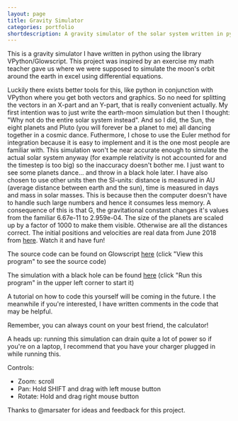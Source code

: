 ```yaml
---
layout: page
title: Gravity Simulator
categories: portfolio
shortdescription: A gravity simulator of the solar system written in python (VPython)
---
```


This is a gravity simulator I have written in python using the library VPython/Glowscript. This project was inspired by an exercise my math teacher gave us where we were supposed to simulate the moon's orbit around the earth in excel using differential equations. 

Luckily there exists better tools for this, like python in conjunction with VPython where you get both vectors and graphics. So no need for splitting the vectors in an X-part and an Y-part, that is really convenient actually. My first intention was to just write the earth-moon simulation but then I thought: "Why not do the entire solar system instead". And so I did, the Sun, the eight planets and Pluto (you will forever be a planet to me) all dancing together in a cosmic dance. Futhermore, I chose to use the Euler method for integration because it is easy to implement and it is the one most people are familiar with. This simulation won't be near accurate enough to simulate the actual solar system anyway (for example relativity is not accounted for and the timestep is too big) so the inaccuracy doesn't bother me. I just want to see some planets dance... and throw in a black hole later. I have also chosen to use other units then the SI-units: distance is measured in AU (average distance between earth and the sun), time is measured in days and mass in solar masses. This is because then the computer doesn't have to handle such large numbers and hence it consumes less memory. A consequence of this is that G, the gravitational constant changes it's values from the familiar 6.67e-11 to 2.959e-04. The size of the planets are scaled up by a factor of 1000 to make them visible. Otherwise are all the distances correct. The initial positions and velocities are real data from June 2018 from [here](https://ssd.jpl.nasa.gov/horizons.cgi). Watch it and have fun! 

The source code can be found on Glowscript [here](http://www.glowscript.org/#/user/hajenzoo/folder/Public/program/gravity-simulator) (click "View this program" to see the source code)

The simulation with a black hole can be found [here](http://www.glowscript.org/#/user/hajenzoo/folder/Public/program/gravity-simulator-black-hole) (click "Run this program" in the upper left corner to start it)

A tutorial on how to code this yourself will be coming in the future. I the meanwhile if you're interested, I have written comments in the code that may be helpful. 

Remember, you can always count on your best friend, the calculator!

A heads up: running this simulation can drain quite a lot of power so if you're on a laptop, I recommend that you have your charger plugged in while running this.

Controls:
- Zoom: scroll
- Pan: Hold SHIFT and drag with left mouse button
- Rotate: Hold and drag right mouse button

Thanks to @marsater for ideas and feedback for this project. 

<div id="glowscript" class="glowscript">
<script type="text/javascript" src="https://s3.amazonaws.com/glowscript/lib/jquery/2.1/jquery.min.js"></script>
<script type="text/javascript" src="https://s3.amazonaws.com/glowscript/lib/jquery/2.1/jquery-ui.custom.min.js"></script>
<script type="text/javascript" src="https://s3.amazonaws.com/glowscript/package/glow.2.7.min.js"></script>
<script type="text/javascript" src="https://s3.amazonaws.com/glowscript/package/RSrun.2.7.min.js"></script>
<script type="text/javascript"><!--//--><![CDATA[//><!--
;(function() { var __rt=srequire('streamline/lib/callbacks/runtime').runtime(__filename, false),__func=__rt.__func,__cb=__rt.__cb; var RS_modules = {};
RS_modules.pythonize = {};

(function() {
  function strings() {
    var string_funcs, exclude, name;
    string_funcs = set("capitalize strip lstrip rstrip islower isupper isspace lower upper swapcase center count endswith startswith find rfind index rindex format join ljust rjust partition rpartition replace split rsplit splitlines zfill".split(" "));
    if (!arguments.length) {
      exclude = (function() {
        var s = RS_set();
        s.jsset.add("split");
        s.jsset.add("replace");
        return s;
      })(); }
     else if (arguments[0]) {
      exclude = Array.prototype.slice.call(arguments); }
     else {
      exclude = null; }  ;

    if (exclude) {
      string_funcs = string_funcs.difference(set(exclude)); } ;

    var RS_Iter0 = RS_Iterable(string_funcs);
    for (var RS_Index0 = 0; RS_Index0["<"](RS_Iter0.length); RS_Index0++) {
      name = RS_Iter0[RS_Index0];
      (RS_expr_temp = String.prototype)[((((typeof name === "number") && name["<"](0))) ? RS_expr_temp.length["+"](name) : name)] = (RS_expr_temp = RS_str.prototype)[((((typeof name === "number") && name["<"](0))) ? RS_expr_temp.length["+"](name) : name)]; }; };  RS_modules.pythonize.strings = strings;
})();
function main(_) { var version, box, sphere, cylinder, pyramid, cone, helix, ellipsoid, ring, arrow, compound, display, vector, print, scene, RS_ls, G, dt, time, scale_factor, AU, M, bodies, sun, earth, mercury, venus, mars, jupiter, saturn, uranus, neptune, pluto, time_label, body, __name__, strings, RS_Iter4, RS_Index4, RS_Iter5, RS_Index5, __this = this;


  function Body() {
    if ((this.RS_object_id === undefined)) { Object.defineProperty(this, "RS_object_id", { value: ++RS_object_counter }); };
    Body.prototype.__init__.apply(this, arguments); }; var __frame = { name: "main", line: 32 }; return __func(_, this, arguments, main, 0, __frame, function __$main() { version = RS_list_decorate(["2.7","glowscript",]); Array.prototype["+"] = function(r) { return this.concat(r); }; Array.prototype["*"] = function(r) { return __array_times_number(this, r); }; __name__ = "__main__"; window.__GSlang = "vpython"; box = vp_box; sphere = vp_sphere; cylinder = vp_cylinder; pyramid = vp_pyramid; cone = vp_cone; helix = vp_helix; ellipsoid = vp_ellipsoid; ring = vp_ring; arrow = vp_arrow; compound = vp_compound; display = canvas; vector = vec; print = GSprint; scene = canvas(); strings = RS_modules.pythonize.strings; strings(); "8"; G = 0.00029592; "9"; dt = 0.01; "10"; time = 0; "11"; scale_factor = 1000; "12"; AU = 150000000000; "13"; M = 2e+30; "16"; bodies = RS_list_decorate([]); "18";

    Body.prototype.__init__ = function __init__() {
      var self = this;
      var mass = ((((arguments[0] === undefined) || (((((0 === arguments.length["-"](1)) && (arguments[arguments.length["-"](1)] !== null)) && (typeof arguments[arguments.length["-"](1)] === "object")) && (arguments[arguments.length["-"](1)][RS_kwargs_symbol] === true))))) ? __init__.__defaults__.mass : arguments[0]);
      var radius = ((((arguments[1] === undefined) || (((((1 === arguments.length["-"](1)) && (arguments[arguments.length["-"](1)] !== null)) && (typeof arguments[arguments.length["-"](1)] === "object")) && (arguments[arguments.length["-"](1)][RS_kwargs_symbol] === true))))) ? __init__.__defaults__.radius : arguments[1]);
      var velocity = ((((arguments[2] === undefined) || (((((2 === arguments.length["-"](1)) && (arguments[arguments.length["-"](1)] !== null)) && (typeof arguments[arguments.length["-"](1)] === "object")) && (arguments[arguments.length["-"](1)][RS_kwargs_symbol] === true))))) ? __init__.__defaults__.velocity : arguments[2]);
      var position = ((((arguments[3] === undefined) || (((((3 === arguments.length["-"](1)) && (arguments[arguments.length["-"](1)] !== null)) && (typeof arguments[arguments.length["-"](1)] === "object")) && (arguments[arguments.length["-"](1)][RS_kwargs_symbol] === true))))) ? __init__.__defaults__.position : arguments[3]);
      var color = ((((arguments[4] === undefined) || (((((4 === arguments.length["-"](1)) && (arguments[arguments.length["-"](1)] !== null)) && (typeof arguments[arguments.length["-"](1)] === "object")) && (arguments[arguments.length["-"](1)][RS_kwargs_symbol] === true))))) ? __init__.__defaults__.color : arguments[4]);
      var trail = ((((arguments[5] === undefined) || (((((5 === arguments.length["-"](1)) && (arguments[arguments.length["-"](1)] !== null)) && (typeof arguments[arguments.length["-"](1)] === "object")) && (arguments[arguments.length["-"](1)][RS_kwargs_symbol] === true))))) ? __init__.__defaults__.trail : arguments[5]);
      var name = ((((arguments[6] === undefined) || (((((6 === arguments.length["-"](1)) && (arguments[arguments.length["-"](1)] !== null)) && (typeof arguments[arguments.length["-"](1)] === "object")) && (arguments[arguments.length["-"](1)][RS_kwargs_symbol] === true))))) ? __init__.__defaults__.name : arguments[6]);
      var RS_kwargs_obj = arguments[arguments.length["-"](1)];
      if ((((RS_kwargs_obj === null) || (typeof RS_kwargs_obj !== "object")) || (RS_kwargs_obj[RS_kwargs_symbol] !== true))) { RS_kwargs_obj = { }; };
      if (Object.prototype.hasOwnProperty.call(RS_kwargs_obj, "mass")) {
        mass = RS_kwargs_obj.mass; } ;

      if (Object.prototype.hasOwnProperty.call(RS_kwargs_obj, "radius")) {
        radius = RS_kwargs_obj.radius; } ;

      if (Object.prototype.hasOwnProperty.call(RS_kwargs_obj, "velocity")) {
        velocity = RS_kwargs_obj.velocity; } ;

      if (Object.prototype.hasOwnProperty.call(RS_kwargs_obj, "position")) {
        position = RS_kwargs_obj.position; } ;

      if (Object.prototype.hasOwnProperty.call(RS_kwargs_obj, "color")) {
        color = RS_kwargs_obj.color; } ;

      if (Object.prototype.hasOwnProperty.call(RS_kwargs_obj, "trail")) {
        trail = RS_kwargs_obj.trail; } ;

      if (Object.prototype.hasOwnProperty.call(RS_kwargs_obj, "name")) {
        name = RS_kwargs_obj.name; } ;

      var RS_ls;
      "20";
      self.mass = mass;
      "21";
      self.velocity = velocity;
      "22";
      self.position = position;
      "23";
      self.color = color;
      "24";
      self.radius = radius;
      "25";
      self.forces = RS_list_decorate([]);
      "26";
      self.acc = vector(0, 0, 0);
      "27";
      self.sum_force = vector(0, 0, 0);
      "28";
      self.name = name;
      "29";
      self.label = RS_interpolate_kwargs.call(this, label, [RS_desugar_kwargs({ pos: self.position, text: self.name, height: 10 }),]);
      "30";
      self.sphere = RS_interpolate_kwargs.call(this, sphere, [RS_desugar_kwargs({ pos: self.position, color: self.color, radius: self.radius["*"](scale_factor), make_trail: trail, retain: 300 }),]);
      "31";
      bodies.append(self); };

    if (!Body.prototype.__init__.__defaults__) { Object.defineProperties(Body.prototype.__init__, {
        __defaults__: { value: { mass: 1, radius: 1, velocity: vector(0, 0, 0), position: vector(0, 0, 0), color: color.white, trail: true, name: "Body" } },
        __handles_kwarg_interpolation__: { value: true },
        __argnames__: { value: ["mass","radius","velocity","position","color","trail","name",] } }); } ;

    Body.__argnames__ = Body.prototype.__init__.__argnames__;
    Body.__handles_kwarg_interpolation__ = Body.prototype.__init__.__handles_kwarg_interpolation__;
    Body.prototype.update = function update() {
      var self = this;
      var RS_ls, force;
      "33";
      self.forces = RS_list_decorate([]);
      "34";
      self.sum_force = vector(0, 0, 0);
      "35";
      self.gravitational_force();
      "39";
      var RS_Iter1 = RS_Iterable(self.forces);
      for (var RS_Index1 = 0; RS_Index1["<"](RS_Iter1.length); RS_Index1++) {
        force = RS_Iter1[RS_Index1];
        "40";
        self.sum_force = self.sum_force["+="](force); };

      "43";
      self.acc = self.sum_force["/"](self.mass);
      "44";
      self.velocity = self.velocity["+="](dt["*"](self.acc)); };

    Body.prototype.move = function move() {
      var self = this;
      var RS_ls;
      "47";
      self.position = self.position["+="](dt["*"](self.velocity));
      "50";
      self.sphere.pos = self.position;
      "51";
      self.label.pos = self.position; };

    Body.prototype.gravitational_force = function gravitational_force() {
      var self = this;
      var RS_ls, r, force, dir, body;
      "55";
      var RS_Iter2 = RS_Iterable(bodies);
      for (var RS_Index2 = 0; RS_Index2["<"](RS_Iter2.length); RS_Index2++) {
        body = RS_Iter2[RS_Index2];
        "57";
        r = mag(self.position["-"](body.position));
        "59";
        if (r["<"](self.radius["+"](body.radius))) {
          "60";
          continue; } ;

        "62";
        force = G["*"](self.mass)["*"](body.mass)["/"](GS_power(r, 2));
        "64";
        dir = norm(body.position["-"](self.position));
        "66";
        force = force["*"](dir);
        "68";
        self.forces.append(force); }; };


    Body.prototype.updateVerlet = function updateVerlet() {
      var self = this;
      var RS_ls, force;
      "72";
      self.forces = RS_list_decorate([]);
      "73";
      self.sum_force = vector(0, 0, 0);
      "74";
      self.gravitational_force();
      "78";
      var RS_Iter3 = RS_Iterable(self.forces);
      for (var RS_Index3 = 0; RS_Index3["<"](RS_Iter3.length); RS_Index3++) {
        force = RS_Iter3[RS_Index3];
        "79";
        self.sum_force = self.sum_force["+="](force); };

      "82";
      self.position = self.position["+="](self.velocity["*"](dt)["+"](self.acc["/"](2)["*"](GS_power(dt, 2))));
      "83";
      self.velocity = self.velocity["+="](dt["/"](2)["*"](self.acc["+"](self.sum_force["/"](self.mass))));
      "84";
      self.acc = self.sum_force["/"](self.mass);
      "86";
      self.sphere.pos = self.position;
      "87";
      self.label.pos = self.position; };

    Body.prototype.__repr__ = function __repr__() {
      return "<"["+"](__name__)["+"](".")["+"](this.constructor.name)["+"](" #")["+"](this.RS_object_id)["+"](">"); };

    Body.prototype.__str__ = function __str__() {
      return this.__repr_; };

    Object.defineProperty(Body.prototype, "__bases__", { value: [] });
    Body.prototype.RS_ls = "19";
    Body.prototype.RS_ls = "32";
    Body.prototype.RS_ls = "46";
    Body.prototype.RS_ls = "53";
    Body.prototype.RS_ls = "71";

    "92";
    sun = RS_interpolate_kwargs_constructor.call(Object.create(Body.prototype), false, Body, [RS_desugar_kwargs({ mass: 1, radius: 700000000["*"](5)["/"](scale_factor)["/"](AU), color: color.yellow, trail: false, name: "Sun" }),]);
    "100";
    earth = RS_interpolate_kwargs_constructor.call(Object.create(Body.prototype), false, Body, [RS_desugar_kwargs({ mass: 6e+24["/"](M), radius: 6371000["/"](AU), position: vector(0.5111702950987252["-u"](), 0.8734341386147972["-u"](), 0.00003902531498407046), velocity: vector(0.01457401965494037, 0.008749957786090569["-u"](), 3.393201214360642e-7["-u"]()), color: color.green, name: "Earth" }),]);
    "111";
    mercury = RS_interpolate_kwargs_constructor.call(Object.create(Body.prototype), false, Body, [RS_desugar_kwargs({ mass: earth.mass["*"](0.055), radius: 6000000["/"](AU), position: vector(0.360006238731298, 0.08310671431721671["-u"](), 0.03981766501010686["-u"]()), velocity: vector(0.0008732371820239134, 0.0286750815794258, 0.002263026727476856), color: color.red, name: "Mercury" }),]);
    "123";
    venus = RS_interpolate_kwargs_constructor.call(Object.create(Body.prototype), false, Body, [RS_desugar_kwargs({ mass: earth.mass["*"](0.815), radius: 6000000["/"](AU), position: vector(0.5460148756311848["-u"](), 0.4654289630909307, 0.03789319798488837), velocity: vector(0.01319751648139675["-u"](), 0.01549708277964608["-u"](), 0.0005490020542624818), color: color.white, name: "Venus" }),]);
    "135";
    mars = RS_interpolate_kwargs_constructor.call(Object.create(Body.prototype), false, Body, [RS_desugar_kwargs({ mass: earth.mass["*"](0.107), radius: 6000000["/"](AU), velocity: vector(0.01444719742599419, 0.0002365918534978303["-u"](), 0.000359488561244826["-u"]()), position: vector(0.1508529480814324["-u"](), 1.460121856503524["-u"](), 0.02689190873994556["-u"]()), color: color.red, name: "Mars" }),]);
    "145";
    jupiter = RS_interpolate_kwargs_constructor.call(Object.create(Body.prototype), false, Body, [RS_desugar_kwargs({ mass: earth.mass["*"](318), radius: 70000000["/"](AU), velocity: vector(0.005611682808441865, 0.004596785105938998["-u"](), 0.0001064356940327842["-u"]()), position: vector(3.545075313382027["-u"](), 4.081361865858232["-u"](), 0.09627457319753692), color: color.blue, name: "Jupiter" }),]);
    "155";
    saturn = RS_interpolate_kwargs_constructor.call(Object.create(Body.prototype), false, Body, [RS_desugar_kwargs({ mass: earth.mass["*"](95), radius: 60000000["/"](AU), velocity: vector(0.005262021976694793, 0.0004141890616120753, 0.0002169327374705523["-u"]()), position: vector(0.7842529344684837, 10.03393486265119["-u"](), 0.1431896871358062), color: color.white, name: "Saturn" }),]);
    "165";
    uranus = RS_interpolate_kwargs_constructor.call(Object.create(Body.prototype), false, Body, [RS_desugar_kwargs({ mass: earth.mass["*"](14), radius: 25000000["/"](AU), velocity: vector(0.0019052013493924["-u"](), 0.003265505721711341, 0.000036690734434005), position: vector(17.46114323983198, 9.517430938519276, 0.1907513002050031["-u"]()), color: color.blue, name: "Uranus" }),]);
    "175";
    neptune = RS_interpolate_kwargs_constructor.call(Object.create(Body.prototype), false, Body, [RS_desugar_kwargs({ mass: earth.mass["*"](17), radius: 24000000["/"](AU), velocity: vector(0.0008427417626787077, 0.003035037625808767, 0.00008199842541642128["-u"]()), position: vector(28.80079206580985, 8.17390036348871["-u"](), 0.495478418972816["-u"]()), color: color.yellow, name: "Neptune" }),]);
    "185";
    pluto = RS_interpolate_kwargs_constructor.call(Object.create(Body.prototype), false, Body, [RS_desugar_kwargs({ mass: earth.mass["*"](0.0022), radius: 1000000["/"](AU), position: vector(11.20198708794019, 31.64123744663468["-u"](), 0.1446313453325374), velocity: vector(0.003029567845289497, 0.0003743167934314588, 0.000926069693706297["-u"]()), color: color.yellow, name: "Pluto" }),]);
    "213";
    time_label = RS_interpolate_kwargs.call(__this, label, [RS_desugar_kwargs({ pos: vector(75, 350, 0), pixel_pos: true, text: "Time: "["+"](str(time["/"](365)))["+"](" years") }),]);
    "216"; return (function ___(__break) { var __more; var __loop = __cb(_, __frame, 0, 0, function __$main() { __more = false;
        var __1 = true; if (__1) {
          "217";
          return rate(5000, __cb(_, __frame, 228, 8, function __$main() {
            "219";
            RS_Iter4 = RS_Iterable(bodies);
            for (RS_Index4 = 0; RS_Index4["<"](RS_Iter4.length); RS_Index4++) {
              body = RS_Iter4[RS_Index4];
              "220";
              body.update(); };

            "222";
            RS_Iter5 = RS_Iterable(bodies);
            for (RS_Index5 = 0; RS_Index5["<"](RS_Iter5.length); RS_Index5++) {
              body = RS_Iter5[RS_Index5];
              "223";
              body.move(); };

            "224";
            time_label.text = "Time: {:.2f} years".format(time["/"](365));
            "225";
            time = time["+="](dt); while (__more) { __loop(); }; __more = true; }, true)); } else { __break(); } ; }); do { __loop(); } while (__more); __more = true; })(_); });};


if (!main.__argnames__) { Object.defineProperties(main, {
    __argnames__: { value: ["_",] } });};

;$(function(){ window.__context = { glowscript_container: $("#glowscript").removeAttr("id") }; main(__func) })})()
//--><!]]></script>
</div>